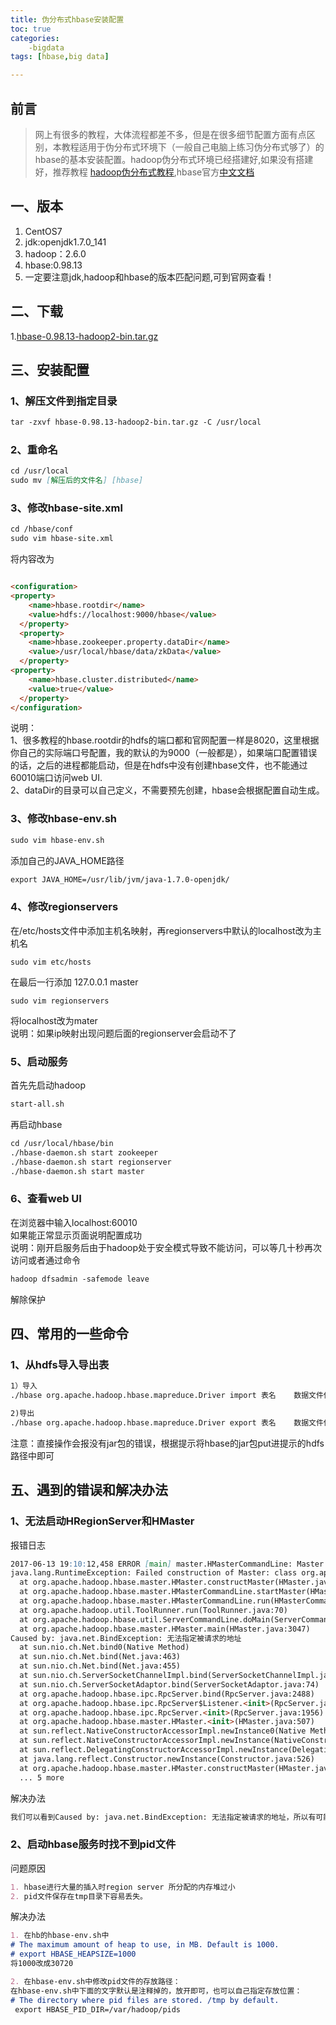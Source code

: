```yaml
---
title: 伪分布式hbase安装配置
toc: true
categories:
    -bigdata
tags: [hbase,big data]

---
```


## 前言
>网上有很多的教程，大体流程都差不多，但是在很多细节配置方面有点区别，本教程适用于伪分布式环境下（一般自己电脑上练习伪分布式够了）的hbase的基本安装配置。hadoop伪分布式环境已经搭建好,如果没有搭建好，推荐教程 [hadoop伪分布式教程](http://www.powerxing.com/install-hadoop-in-centos/),hbase官方[中文文档](http://abloz.com/hbase/book.html)

<!--more-->

## 一、版本

1. CentOS7
2. jdk:openjdk1.7.0_141
2. hadoop：2.6.0
3. hbase:0.98.13
4. 一定要注意jdk,hadoop和hbase的版本匹配问题,可到官网查看！

## 二、下载
1.[hbase-0.98.13-hadoop2-bin.tar.gz](http://archive.apache.org/dist/hbase/0.98.13/hbase-0.98.13-hadoop2-bin.tar.gz)

## 三、安装配置

### 1、解压文件到指定目录
```markdown
tar -zxvf hbase-0.98.13-hadoop2-bin.tar.gz -C /usr/local
```
### 2、重命名
```markdown
cd /usr/local
sudo mv [解压后的文件名] [hbase]
```
### 3、修改hbase-site.xml
```markdown
cd /hbase/conf
sudo vim hbase-site.xml
```
将内容改为
```markdown

<configuration>
<property>
    <name>hbase.rootdir</name>
    <value>hdfs://localhost:9000/hbase</value>
  </property>
  <property>
    <name>hbase.zookeeper.property.dataDir</name>
    <value>/usr/local/hbase/data/zkData</value>
  </property>
<property>
    <name>hbase.cluster.distributed</name>
    <value>true</value>
  </property>
</configuration>
```
说明：<br>
1、很多教程的hbase.rootdir的hdfs的端口都和官网配置一样是8020，这里根据你自己的实际端口号配置，我的默认的为9000（一般都是），如果端口配置错误的话，之后的进程都能启动，但是在hdfs中没有创建hbase文件，也不能通过60010端口访问web UI.<br>
2、dataDir的目录可以自己定义，不需要预先创建，hbase会根据配置自动生成。

### 3、修改hbase-env.sh
```markdown
sudo vim hbase-env.sh
```
添加自己的JAVA_HOME路径
```markdown
export JAVA_HOME=/usr/lib/jvm/java-1.7.0-openjdk/
```
### 4、修改regionservers
在/etc/hosts文件中添加主机名映射，再regionservers中默认的localhost改为主机名
```mardown
sudo vim etc/hosts
```
在最后一行添加 127.0.0.1 master
```mardown
sudo vim regionservers
```
将localhost改为mater</br>
说明：如果ip映射出现问题后面的regionserver会启动不了

### 5、启动服务
首先先启动hadoop
```markdown
start-all.sh
```
再启动hbase
```markdown
cd /usr/local/hbase/bin
./hbase-daemon.sh start zookeeper
./hbase-daemon.sh start regionserver
./hbase-daemon.sh start master
```
### 6、查看web UI
在浏览器中输入localhost:60010<br>
如果能正常显示页面说明配置成功<br>
说明：刚开启服务后由于hadoop处于安全模式导致不能访问，可以等几十秒再次访问或者通过命令
```markdown
hadoop dfsadmin -safemode leave 
```
解除保护
## 四、常用的一些命令

### 1、从hdfs导入导出表
```markdown
1）导入
./hbase org.apache.hadoop.hbase.mapreduce.Driver import 表名    数据文件位置

2)导出
./hbase org.apache.hadoop.hbase.mapreduce.Driver export 表名    数据文件位置
```
注意：直接操作会报没有jar包的错误，根据提示将hbase的jar包put进提示的hdfs路径中即可
## 五、遇到的错误和解决办法

### 1、无法启动HRegionServer和HMaster
报错日志
```markdown
2017-06-13 19:10:12,458 ERROR [main] master.HMasterCommandLine: Master exiting
java.lang.RuntimeException: Failed construction of Master: class org.apache.hadoop.hbase.master.HMaster
  at org.apache.hadoop.hbase.master.HMaster.constructMaster(HMaster.java:3033)
  at org.apache.hadoop.hbase.master.HMasterCommandLine.startMaster(HMasterCommandLine.java:193)
  at org.apache.hadoop.hbase.master.HMasterCommandLine.run(HMasterCommandLine.java:135)
  at org.apache.hadoop.util.ToolRunner.run(ToolRunner.java:70)
  at org.apache.hadoop.hbase.util.ServerCommandLine.doMain(ServerCommandLine.java:126)
  at org.apache.hadoop.hbase.master.HMaster.main(HMaster.java:3047)
Caused by: java.net.BindException: 无法指定被请求的地址
  at sun.nio.ch.Net.bind0(Native Method)
  at sun.nio.ch.Net.bind(Net.java:463)
  at sun.nio.ch.Net.bind(Net.java:455)
  at sun.nio.ch.ServerSocketChannelImpl.bind(ServerSocketChannelImpl.java:223)
  at sun.nio.ch.ServerSocketAdaptor.bind(ServerSocketAdaptor.java:74)
  at org.apache.hadoop.hbase.ipc.RpcServer.bind(RpcServer.java:2488)
  at org.apache.hadoop.hbase.ipc.RpcServer$Listener.<init>(RpcServer.java:590)
  at org.apache.hadoop.hbase.ipc.RpcServer.<init>(RpcServer.java:1956)
  at org.apache.hadoop.hbase.master.HMaster.<init>(HMaster.java:507)
  at sun.reflect.NativeConstructorAccessorImpl.newInstance0(Native Method)
  at sun.reflect.NativeConstructorAccessorImpl.newInstance(NativeConstructorAccessorImpl.java:57)
  at sun.reflect.DelegatingConstructorAccessorImpl.newInstance(DelegatingConstructorAccessorImpl.java:45)
  at java.lang.reflect.Constructor.newInstance(Constructor.java:526)
  at org.apache.hadoop.hbase.master.HMaster.constructMaster(HMaster.java:3028)
  ... 5 more

```
解决办法
```markdown
我们可以看到Caused by: java.net.BindException: 无法指定被请求的地址，所以有可能是外网的的影响，所以先关闭网络连接，再启动服务，发现成功了，然后再开启网络。
```
### 2、启动hbase服务时找不到pid文件
问题原因
```markdown
1. hbase进行大量的插入时region server 所分配的内存堆过小
2. pid文件保存在tmp目录下容易丢失。
```
解决办法
```markdown
1. 在hb的hbase-env.sh中
# The maximum amount of heap to use, in MB. Default is 1000.
# export HBASE_HEAPSIZE=1000
将1000改成30720

2. 在hbase-env.sh中修改pid文件的存放路径：
在hbase-env.sh中下面的文字默认是注释掉的，放开即可，也可以自己指定存放位置：
# The directory where pid files are stored. /tmp by default.  
 export HBASE_PID_DIR=/var/hadoop/pids  
```
